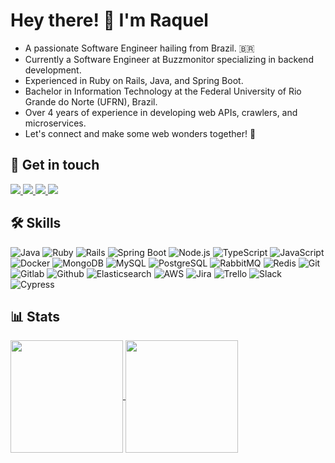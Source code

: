 # Hey there! 👋 I'm Raquel

- A passionate Software Engineer hailing from Brazil. 🇧🇷
- Currently a Software Engineer at Buzzmonitor specializing in backend development.
- Experienced in Ruby on Rails, Java, and Spring Boot.
- Bachelor in Information Technology at the Federal University of Rio Grande do Norte (UFRN), Brazil.
- Over 4 years of experience in developing web APIs, crawlers, and microservices.
- Let's connect and make some web wonders together! 🚀

## 💬 Get in touch

<div>
  <a href="https://www.linkedin.com/in/raquelbrto/?locale=en_US" target="_blank">
    <img src="https://img.shields.io/badge/-LinkedIn-24292f?style=for-the-badge&logo=linkedin&logoColor=F34F28" target="_blank">
  </a> 
  <a href="raquelbrito662@gmail.com">
    <img src="https://img.shields.io/badge/Gmail-24292f?style=for-the-badge&logo=gmail&logoColor=F34F28" target="_blank">
  </a>
  
  <a href="https://instagram.com/raquelbrto" target="_blank">
    <img src="https://img.shields.io/badge/Instagram-24292f?style=for-the-badge&logo=instagram&logoColor=F34F28" target="_blank">
  </a>

  <a href="" target="_blank">
    <img src="https://img.shields.io/badge/Resume-24292f?style=for-the-badge&logo=googledocs&logoColor=F34F28" target="_blank">
  </a>
</div>

## 🛠️ Skills

<div>
  <img alt="Java" src="https://img.shields.io/badge/Java-24292f?style=for-the-badge&logo=java&logoColor=007396" target="_blank">
  <img alt="Ruby" src="https://img.shields.io/badge/Ruby-24292f?style=for-the-badge&logo=ruby&logoColor=CC342D" target="_blank">
  <img alt="Rails" src="https://img.shields.io/badge/Rails-24292f?style=for-the-badge&logo=ruby-on-rails&logoColor=CC0000" target="_blank">
  <img alt="Spring Boot" src="https://img.shields.io/badge/Spring_Boot-24292f?style=for-the-badge&logo=springboot&logoColor=6DB33F" target="_blank">
  <img alt="Node.js" src="https://img.shields.io/badge/Node.js-24292f?style=for-the-badge&logo=node.js&logoColor=339933" target="_blank">
  <img alt="TypeScript" src="https://img.shields.io/badge/TypeScript-24292f?style=for-the-badge&logo=typescript&logoColor=007ACC" target="_blank">
  <img alt="JavaScript" src="https://img.shields.io/badge/JavaScript-24292f?style=for-the-badge&logo=javascript&logoColor=F7DF1E" target="_blank">
  <img alt="Docker" src="https://img.shields.io/badge/Docker-24292f?style=for-the-badge&logo=docker&logoColor=2496ED" target="_blank">
  <img alt="MongoDB" src="https://img.shields.io/badge/MongoDB-24292f?style=for-the-badge&logo=mongodb&logoColor=47A248" target="_blank">
  <img alt="MySQL" src="https://img.shields.io/badge/MySQL-24292f?style=for-the-badge&logo=mysql&logoColor=4479A1" target="_blank">
  <img alt="PostgreSQL" src="https://img.shields.io/badge/PostgreSQL-24292f?style=for-the-badge&logo=postgresql&logoColor=336791" target="_blank">
  <img alt="RabbitMQ" src="https://img.shields.io/badge/RabbitMQ-24292f?style=for-the-badge&logo=rabbitmq&logoColor=FF6600" target="_blank">
  <img alt="Redis" src="https://img.shields.io/badge/Redis-24292f?style=for-the-badge&logo=redis&logoColor=DC382D" target="_blank">
  <img alt="Git" src="https://img.shields.io/badge/Git-24292f?style=for-the-badge&logo=git&logoColor=F05032" target="_blank">
  <img alt="Gitlab" src="https://img.shields.io/badge/Gitlab-24292f?style=for-the-badge&logo=gitlab&logoColor=FCA121" target="_blank">
  <img alt="Github" src="https://img.shields.io/badge/Github-24292f?style=for-the-badge&logo=github&logoColor=181717" target="_blank">
  <img alt="Elasticsearch" src="https://img.shields.io/badge/Elasticsearch-24292f?style=for-the-badge&logo=elasticsearch&logoColor=005571" target="_blank">
  <img alt="AWS" src="https://img.shields.io/badge/AWS-24292f?style=for-the-badge&logo=amazonaws&logoColor=FF9900" target="_blank">
  <img alt="Jira" src="https://img.shields.io/badge/Jira-24292f?style=for-the-badge&logo=jira&logoColor=0052CC" target="_blank">
  <img alt="Trello" src="https://img.shields.io/badge/Trello-24292f?style=for-the-badge&logo=trello&logoColor=0052CC" target="_blank">
  <img alt="Slack" src="https://img.shields.io/badge/Slack-24292f?style=for-the-badge&logo=slack&logoColor=4A154B" target="_blank">
  <img alt="Cypress" src="https://img.shields.io/badge/Cypress-24292f?style=for-the-badge&logo=cypress&logoColor=17202C" target="_blank">
</div>

## 📊 Stats
<a href="https://github.com/raquelbrto">
  <img height=180 align="center" src="https://github-readme-stats.vercel.app/api?username=raquelbrto&theme=github_dark_dimmed&show_icons=true&hide_border=true&count_private=true&include_all_commits=true&hide=contribs&rank_icon=github&title_color=F34F28&icon_color=F34F28&text_color=FFF6F0" />
</a>
<a href="https://github.com/raquelbrto">
  <img height=180 align="center" src="https://github-readme-stats.vercel.app/api/top-langs/?username=raquelbrto&theme=github_dark_dimmed&show_icons=true&hide_border=true&layout=compact&title_color=F34F28&text_color=FFF6F0" />
</a>
